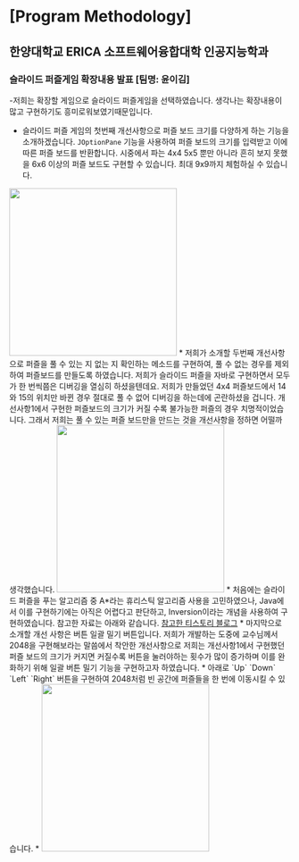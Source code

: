 # [Program Methodology]
## 한양대학교 ERICA 소프트웨어융합대학 인공지능학과

### 슬라이드 퍼즐게임 확장내용 발표 [팀명: 윤이김]

-저희는 확장할 게임으로 슬라이드 퍼즐게임을 선택하였습니다. 생각나는 확장내용이 많고 구현하기도 흥미로워보였기때문입니다.

* 슬라이드 퍼즐 게임의 첫번째 개선사항으로 퍼즐 보드 크기를 다양하게 하는 기능을 소개하겠습니다. `JOptionPane` 기능을 사용하여 퍼즐 보드의 크기를 입력받고 이에 따른 퍼즐 보드를 반환합니다. 시중에서 파는 4x4 5x5 뿐만 아니라 흔히 보지 못했을 6x6 이상의 퍼즐 보드도 구현할 수 있습니다. 최대 9x9까지 체험하실 수 있습니다.
<img src="image/SlideBig.png" width="300">
* 저희가 소개할 두번째 개선사항으로 퍼즐을 풀 수 있는 지 없는 지 확인하는 메소드를 구현하여, 풀 수 없는 경우를 제외하여 퍼즐보드를 만들도록 하였습니다. 저희가 슬라이드 퍼즐을 자바로 구현하면서 모두가 한 번씩쯤은 디버깅을 열심히 하셨을텐데요. 저희가 만들었던 4x4 퍼즐보드에서 14와 15의 위치만 바뀐 경우 절대로 풀 수 없어 디버깅을 하는데에 곤란하셨을 겁니다. 개선사항1에서 구현한 퍼즐보드의 크기가 커질 수록 불가능한 퍼즐의 경우 치명적이었습니다. 그래서 저희는 풀 수 있는 퍼즐 보드만을 만드는 것을 개선사항을 정하면 어떨까 생각했습니다.
  <img src="image/SlideSolve.png" width="300">
* 처음에는 슬라이드 퍼즐을 푸는 알고리즘 중 A*라는 휴리스틱 알고리즘 사용을 고민하였으나, Java에서 이를 구현하기에는 아직은 어렵다고 판단하고, Inversion이라는 개념을 사용하여 구현하였습니다. 참고한 자료는 아래와 같습니다. <a href="https://natejin.tistory.com/m/22"> 참고한 티스토리 블로그</a>
* 마지막으로 소개할 개선 사항은 버튼 일괄 밀기 버튼입니다. 저희가 개발하는 도중에 교수님께서 2048을 구현해보라는 말씀에서 착안한 개선사항으로 저희는 개선사항1에서 구현했던 퍼즐 보드의 크기가 커지면 커질수록 버튼을 눌러야하는 횟수가 많이 증가하며 이를 완화하기 위해 일괄 버튼 밀기 기능을 구현하고자 하였습니다.
* 아래로 `Up` `Down` `Left` `Right` 버튼을 구현하여 2048처럼 빈 공간에 퍼즐들을 한 번에 이동시킬 수 있습니다.
* <img src="image/SlideShift.png" width="300">

